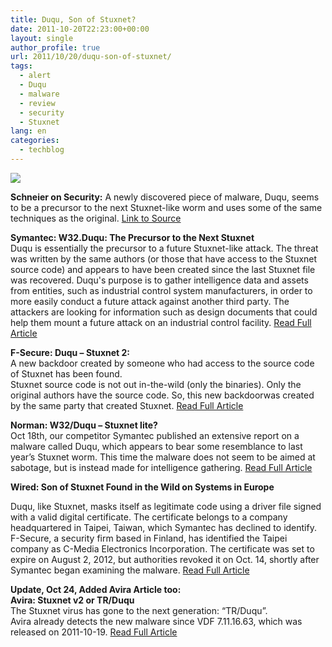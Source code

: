 ```yaml
---
title: Duqu, Son of Stuxnet?
date: 2011-10-20T22:23:00+00:00
layout: single
author_profile: true
url: 2011/10/20/duqu-son-of-stuxnet/
tags:
  - alert
  - Duqu
  - malware
  - review
  - security
  - Stuxnet
lang: en
categories: 
  - techblog
---
```

[![](http://4.bp.blogspot.com/-W9csiY4HWJ8/TqCV1Mg85CI/AAAAAAAAEKE/E8-Ka-qvNoE/s400/Screen-Shot-2011-10-18-at-12.26.12-PM.png)](http://4.bp.blogspot.com/-W9csiY4HWJ8/TqCV1Mg85CI/AAAAAAAAEKE/E8-Ka-qvNoE/s1600/Screen-Shot-2011-10-18-at-12.26.12-PM.png)

**Schneier on Security:** A newly discovered piece of malware, Duqu, seems to be a precursor to the next Stuxnet-like worm and uses some of the same techniques as the original. [Link to Source](http://www.schneier.com/blog/archives/2011/10/new_malware_duq.html)

**Symantec: W32.Duqu: The Precursor to the Next Stuxnet**  
Duqu is essentially the precursor to a future Stuxnet-like attack. The threat was written by the same authors (or those that have access to the Stuxnet source code) and appears to have been created since the last Stuxnet file was recovered. Duqu's purpose is to gather intelligence data and assets from entities, such as industrial control system manufacturers, in order to more easily conduct a future attack against another third party. The attackers are looking for information such as design documents that could help them mount a future attack on an industrial control facility. [Read Full Article](http://www.symantec.com/connect/w32_duqu_precursor_next_stuxnet)

**F-Secure: Duqu – Stuxnet 2:**  
A new backdoor created by someone who had access to the source code of Stuxnet has been found.  
Stuxnet source code is not out in-the-wild (only the binaries). Only the original authors have the source code. So, this new backdoorwas created by the same party that created Stuxnet. [Read Full Article](http://www.f-secure.com/weblog/archives/00002255.html)

**Norman: W32/Duqu – Stuxnet lite?**  
Oct 18th, our competitor Symantec published an extensive report on a malware called Duqu, which appears to bear some resemblance to last year’s Stuxnet worm. This time the malware does not seem to be aimed at sabotage, but is instead made for intelligence gathering. [Read Full Article](http://blogs.norman.com/2011/security-exposed/w32duqu-stuxnet-lite)

**Wired: Son of Stuxnet Found in the Wild on Systems in Europe**

Duqu, like Stuxnet, masks itself as legitimate code using a driver file signed with a valid digital certificate. The certificate belongs to a company headquartered in Taipei, Taiwan, which Symantec has declined to identify. F-Secure, a security firm based in Finland, has identified the Taipei company as C-Media Electronics Incorporation. The certificate was set to expire on August 2, 2012, but authorities revoked it on Oct. 14, shortly after Symantec began examining the malware. [Read Full Article](http://www.wired.com/threatlevel/2011/10/son-of-stuxnet-in-the-wild/)

**Update, Oct 24, Added Avira Article too:**  
**Avira: Stuxnet v2 or TR/Duqu**  
The Stuxnet virus has gone to the next generation: “TR/Duqu”.  
Avira already detects the new malware since VDF 7.11.16.63, which was released on 2011-10-19. [Read Full Article](http://techblog.avira.com/2011/10/21/stuxnet-v2-or-trduqu/en/)